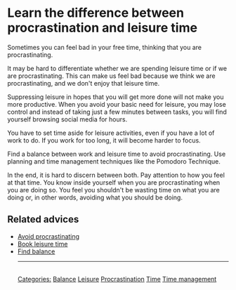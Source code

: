 # Learn the difference between procrastination and leisure time

Sometimes you can feel bad in your free time, thinking that you are procrastinating.

It may be hard to differentiate whether we are spending leisure time or if we are procrastinating. This can make us feel bad because we think we are procrastinating, and we don't enjoy that leisure time.

Suppressing leisure in hopes that you will get more done will not make you more productive. When you avoid your basic need for leisure, you may lose control and instead of taking just a few minutes between tasks, you will find yourself browsing social media for hours.

You have to set time aside for leisure activities, even if you have a lot of work to do. If you work for too long, it will become harder to focus.

Find a balance between work and leisure time to avoid procrastinating. Use planning and time management techniques like the Pomodoro Technique.

In the end, it is hard to discern between both. Pay attention to how you feel at that time. You know inside yourself when you are procrastinating when you are doing so. You feel you shouldn't be wasting time on what you are doing or, in other words, avoiding what you should be doing.

## Related advices

- [Avoid procrastinating](../Avoid%20procrastinating)
- [Book leisure time](../Book%20leisure%20time/index.md)
- [Find balance](../Find%20balance/index.md)<hr/><br/>[Categories:](../Categories/index.md) [Balance](../Categories/Balance.md) [Leisure](../Categories/Leisure.md) [Procrastination](../Categories/Procrastination.md) [Time](../Categories/Time.md) [Time management](../Categories/Time%20management.md)